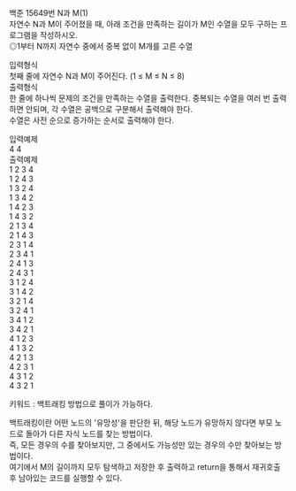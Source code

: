 백준 15649번 N과 M(1)  
자연수 N과 M이 주어졌을 때, 아래 조건을 만족하는 길이가 M인 수열을 모두 구하는 프로그램을 작성하시오.  
◎1부터 N까지 자연수 중에서 중복 없이 M개를 고른 수열  

입력형식  
첫째 줄에 자연수 N과 M이 주어진다. (1 ≤ M ≤ N ≤ 8)  
출력형식  
한 줄에 하나씩 문제의 조건을 만족하는 수열을 출력한다. 중복되는 수열을 여러 번 출력하면 안되며, 각 수열은 공백으로 구분해서 출력해야 한다.  
수열은 사전 순으로 증가하는 순서로 출력해야 한다.  

입력예제  
4 4  
출력예제  
1 2 3 4  
1 2 4 3  
1 3 2 4  
1 3 4 2  
1 4 2 3  
1 4 3 2  
2 1 3 4  
2 1 4 3  
2 3 1 4  
2 3 4 1  
2 4 1 3  
2 4 3 1  
3 1 2 4  
3 1 4 2  
3 2 1 4  
3 2 4 1  
3 4 1 2  
3 4 2 1  
4 1 2 3  
4 1 3 2  
4 2 1 3  
4 2 3 1  
4 3 1 2  
4 3 2 1  

키워드 : 백트래킹 방법으로 풀이가 가능하다.  

백트래킹이란 어떤 노드의 '유망성'을 판단한 뒤, 해당 노드가 유망하지 않다면 부모 노드로 돌아가 다른 자식 노드를 찾는 방법이다.  
즉, 모든 경우의 수를 찾아보지만, 그 중에서도 가능성만 있는 경우의 수만 찾아보는 방법이다.  
여기에서 M의 길이까지 모두 탐색하고 저장한 후 출력하고 return을 통해서 재귀호출 후 남아있는 코드를 실행할 수 있다.